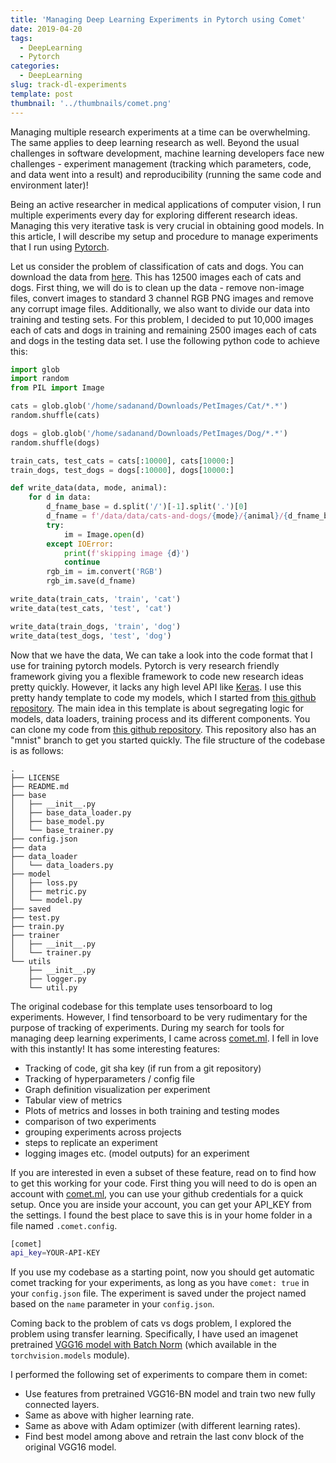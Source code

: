```yaml
---
title: 'Managing Deep Learning Experiments in Pytorch using Comet'
date: 2019-04-20
tags:
  - DeepLearning
  - Pytorch
categories:
  - DeepLearning
slug: track-dl-experiments
template: post
thumbnail: '../thumbnails/comet.png'
---
```


Managing multiple research experiments at a time can be overwhelming. The same applies to deep
learning research as well. Beyond the usual challenges in software development, machine learning
developers face new challenges - experiment management (tracking which parameters, code, and data
went into a result) and reproducibility (running the same code and environment later)!

Being an active researcher in medical applications of computer vision, I run multiple experiments
every day for exploring different research ideas. Managing this very iterative task is very crucial
in obtaining good models. In this article, I will describe my setup and procedure to manage experiments
that I run using [Pytorch](https://pytorch.org).

Let us consider the problem of classification of cats and dogs. You can download the data from
[here](https://www.microsoft.com/en-us/download/details.aspx?id=54765). This has 12500 images each
of cats and dogs. First thing, we will do is to clean up the data - remove non-image files, convert
images to standard 3 channel RGB PNG images and remove any corrupt image files. Additionally, we
also want to divide our data into training and testing sets. For this problem, I decided to put
10,000 images each of cats and dogs in training and remaining 2500 images each of cats and dogs
in the testing data set. I use the following python code to achieve this:

```python
import glob
import random
from PIL import Image

cats = glob.glob('/home/sadanand/Downloads/PetImages/Cat/*.*')
random.shuffle(cats)

dogs = glob.glob('/home/sadanand/Downloads/PetImages/Dog/*.*')
random.shuffle(dogs)

train_cats, test_cats = cats[:10000], cats[10000:]
train_dogs, test_dogs = dogs[:10000], dogs[10000:]

def write_data(data, mode, animal):
    for d in data:
        d_fname_base = d.split('/')[-1].split('.')[0]
        d_fname = f'/data/data/cats-and-dogs/{mode}/{animal}/{d_fname_base}.png'
        try:
            im = Image.open(d)
        except IOError:
            print(f'skipping image {d}')
            continue
        rgb_im = im.convert('RGB')
        rgb_im.save(d_fname)

write_data(train_cats, 'train', 'cat')
write_data(test_cats, 'test', 'cat')

write_data(train_dogs, 'train', 'dog')
write_data(test_dogs, 'test', 'dog')
```

Now that we have the data, We can take a look into the code format that I use for training
pytorch models. Pytorch is very research friendly framework giving you a flexible framework to
code new research ideas pretty quickly. However, it lacks any high level API like
[Keras](https://keras.io/). I use this pretty handy template to code my models, which I started from
[this github repository](https://github.com/victoresque/pytorch-template). The main idea in this
template is about segregating logic for models, data loaders, training process and its different
components. You can clone my code from [this github repository][cats-dogs-github]. This repository
also has an "mnist" branch to get you started quickly. The file structure of the codebase is as follows:

```terminal
.
├── LICENSE
├── README.md
├── base
│   ├── __init__.py
│   ├── base_data_loader.py
│   ├── base_model.py
│   └── base_trainer.py
├── config.json
├── data
├── data_loader
│   └── data_loaders.py
├── model
│   ├── loss.py
│   ├── metric.py
│   └── model.py
├── saved
├── test.py
├── train.py
├── trainer
│   ├── __init__.py
│   └── trainer.py
└── utils
    ├── __init__.py
    ├── logger.py
    └── util.py
```

[comet]: https://www.comet.ml/
[cats-dogs-github]: https://github.com/sadanand-singh/comet-cats-and-dogs

The original codebase for this template uses tensorboard to log experiments. However, I find
tensorboard to be very rudimentary for the purpose of tracking of experiments. During my search
for tools for managing deep learning experiments, I came across [comet.ml][comet].
I fell in love with this instantly! It has some interesting features:

- Tracking of code, git sha key (if run from a git repository)
- Tracking of hyperparameters / config file
- Graph definition visualization per experiment
- Tabular view of metrics
- Plots of metrics and losses in both training and testing modes
- comparison of two experiments
- grouping experiments across projects
- steps to replicate an experiment
- logging images etc. (model outputs) for an experiment

If you are interested in even a subset of these feature, read on to find how to get this working
for your code. First thing you will need to do is open an account with [comet.ml][comet], you can
use your github credentials for a quick setup. Once you are inside your account, you can get your
API_KEY from the settings. I found the best place to save this is in your home folder in a
file named `.comet.config`.

```bash
[comet]
api_key=YOUR-API-KEY
```

If you use my codebase as a starting point, now you should get automatic comet tracking for your
experiments, as long as you have `comet: true` in your `config.json` file. The experiment is saved under
the project named based on the `name` parameter in your `config.json`.

[vgg]: https://arxiv.org/abs/1409.1556

Coming back to the problem of cats vs dogs problem, I explored the problem using transfer
learning. Specifically, I have used an imagenet pretrained [VGG16 model with Batch Norm][vgg]
(which available in the `torchvision.models` module).

I performed the following set of experiments to compare them in comet:

- Use features from pretrained VGG16-BN model and train two new fully connected layers.
- Same as above with higher learning rate.
- Same as above with Adam optimizer (with different learning rates).
- Find best model among above and retrain the last conv block of the original VGG16 model.

